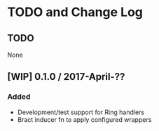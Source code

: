 # TODO and Change Log

## TODO
None

## [WIP] 0.1.0 / 2017-April-??
### Added
- Development/test support for Ring handlers
- Bract inducer fn to apply configured wrappers
